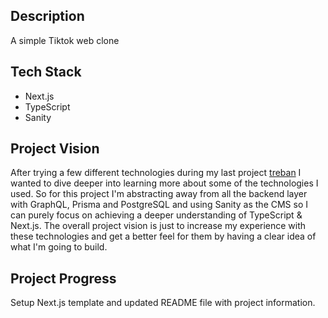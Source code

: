 ## Description

A simple Tiktok web clone

## Tech Stack

- Next.js
- TypeScript
- Sanity

## Project Vision

After trying a few different technologies during my last project [treban](https://github.com/Afanami/treban) I wanted to dive deeper into learning more about some of the technologies I used. So for this project I'm abstracting away from all the backend layer with GraphQL, Prisma and PostgreSQL and using Sanity as the CMS so I can purely focus on achieving a deeper understanding of TypeScript & Next.js. The overall project vision is just to increase my experience with these technologies and get a better feel for them by having a clear idea of what I'm going to build.

## Project Progress

Setup Next.js template and updated README file with project information.
